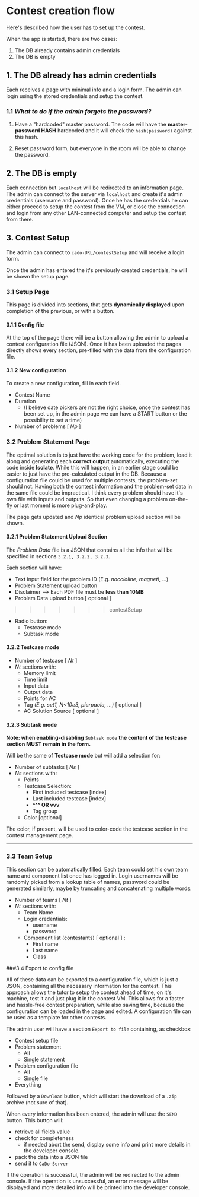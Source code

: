 # Contest creation flow

Here's described how the user has to set up the contest.

When the app is started, there are two cases:

1. The DB already contains admin credentials
2. The DB is empty

## 1. The DB already has admin credentials
Each receives a page with minimal info and a login form. The admin can login using the stored credentials and setup the contest.

### 1.1 _What to do if the admin forgets the password?_

1. Have a "hardcoded" master password. The code will have the **master-password HASH** hardcoded and it will check the `hash(password)` against this hash.

2. Reset password form, but everyone in the room will be able to change the password.

## 2. The DB is empty
Each connection but `localhost` will be redirected to an information page.
The admin can connect to the server via `localhost` and create it's admin credentials (username and password).
Once he has the credentials he can either proceed to setup the contest from the VM, or close the connection and login from any other LAN-connected computer and setup the contest from there.

## 3. Contest Setup
The admin can connect to `cado-URL/contestSetup` and will receive a login form.

Once the admin has entered the it's previously created credentials, he will be shown the setup page.

### 3.1 Setup Page
This page is divided into sections, that gets **dynamically displayed** upon completion of the previous, or with a button.

#### 3.1.1 Config file
At the top of the page there will be a button allowing the admin to upload a contest configuration file (JSON). Once it has been uploaded the pages directly shows every section, pre-filled with the data from the configuration file.

#### 3.1.2 New configuration
To create a new configuration, fill in each field.

* Contest Name
* Duration
	* (I believe date pickers are not the right choice, once the contest has been set up, in the admin page we can have a START button or the possibility to set a time) 
* Number of problems [ _Np_ ]

### 3.2 Problem Statement Page

The optimal solution is to just have the working code for the problem, load it along and generating each **correct output** automatically, executing the code inside **Isolate**.
While this will happen, in an earlier stage could be easier to just have the pre-calculated output in the DB.
Because a configuration file could be used for multiple contests, the problem-set should not.
Having both the contest information and the problem-set data in the same file could be impractical. I think every problem should have it's own file with inputs and outputs. So that even changing a problem on-the-fly or last moment is more plug-and-play.

The page gets updated and _Np_ identical problem upload section will be shown.

#### 3.2.1 Problem Statement Upload Section
The _Problem Data_ file is a JSON that contains all the info that will be specified in sections `3.2.1, 3.2.2, 3.2.3`. 

Each section will have:

* Text input field for the problem ID (E.g. _noccioline_, _magneti_, ...)
* Problem Statement upload button
* Disclaimer --> Each PDF file must be **less than 10MB**
* Problem Data upload button [ optional ]
>>>>>>> contestSetup
* Radio button:
	* Testcase mode
	* Subtask mode

#### 3.2.2 Testcase mode

* Number of testcase [ _Nt_ ]
* _Nt_ sections with:
	* Memory limit
	* Time limit
	* Input data
	* Output data
	* Points for AC
	* Tag _(E.g. set1, N<10e3, pierpaolo, ...)_ [ optional ]
	* AC Solution Source [ optional ]

#### 3.2.3 Subtask mode
**Note: when enabling-disabling** `Subtask mode` **the content of the testcase section MUST remain in the form.**

Will be the same of **Testcase mode** but will add a selection for:

* Number of subtasks [ _Ns_ ]
* _Ns_ sections with:
	* Points
	* Testcase Selection:
		* First included testcase [index]
		* Last included testcase [index]
		* **^^^ OR vvv**
		* Tag group
	* Color [optional]

The color, if present, will be used to color-code the testcase section in the contest management page.

---

### 3.3 Team Setup
This section can be automatically filled. Each team could set his own team name and component list once has logged in. Login usernames will be randomly picked from a lookup table of names, password could be generated similarly, maybe by truncating and concatenating multiple words.

* Number of teams [ _Nt_ ]
* _Nt_ sections with:
	* Team Name
	* Login credentials:
		* username
		* password
	* Component list (contestants) [ optional ] :
		* First name
		* Last name
		* Class

###3.4 Export to config file

All of these data can be exported to a configuration file, which is just a JSON, containing all the necessary information for the contest. This approach allows the tutor to setup the contest ahead of time, on it's machine, test it and just plug it in the contest VM.
This allows for a faster and hassle-free contest preparation, while also saving time, because the configuration can be loaded in the page and edited. A configuration file can be used as a template for other contests.

The admin user will have a section `Export to file` containing, as checkbox:

* Contest setup file
* Problem statement
	* All
	* Single statement
* Problem configuration file
	* All
	* Single file
* Everything

Followed by a `Download` button, which will start the download of a `.zip` archive (not sure of that).

When every information has been entered, the admin will use the `SEND` button.
This button will:

* retrieve all fields value
* check for completeness
	* if needed abort the send, display some info and print more details in the developer console.
* pack the data into a JSON file
* send it to `CaDo-Server`

If the operation is successful, the admin will be redirected to the admin console.
If the operation is unsuccessful, an error message will be displayed and more detailed info will be printed into the developer console.